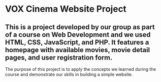 
# VOX Cinema Website Project

## This is a project developed by our group as part of a course on Web Development and we used HTML, CSS, JavaScript, and PHP. It features a homepage with available movies, movie detail pages, and user registration form. 

The purpose of this project is to apply the concepts we learned during the course and demonstrate our skills in building a simple website.
